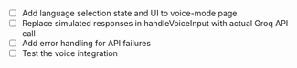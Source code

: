 - [ ] Add language selection state and UI to voice-mode page
- [ ] Replace simulated responses in handleVoiceInput with actual Groq API call
- [ ] Add error handling for API failures
- [ ] Test the voice integration
